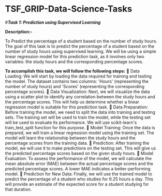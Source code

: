 # TSF_GRIP-Data-Science-Tasks

#*****Task 1: Prediction using Supervised Learning*****

**Description:-**

To Predict the percentage of a student based on the number of study hours.
The goal of this task is to predict the percentage of a student based on the number of study hours using supervised learning. We will be using a simple linear regression model for this prediction task, as it involves only two variables: the study hours and the corresponding percentage scores.

**To accomplish this task, we will follow the following steps:**
	Data Loading: We will start by loading the data required for training and testing the model. The dataset contains two columns: 'Hours' (representing the number of study hours) and 'Scores' (representing the corresponding percentage scores).
	Data Visualization: Next, we will visualize the data using a scatter plot to identify any correlation between the study hours and the percentage scores. This will help us determine whether a linear regression model is suitable for this prediction task.
	Data Preparation: Before training the model, we need to split the data into training and testing sets. The training set will be used to train the model, while the testing set will be used to evaluate its performance. We will use scikit-learn's train_test_split function for this purpose.
	Model Training: Once the data is prepared, we will train a linear regression model using the training set. The model will learn the relationship between the study hours and the percentage scores from the training data.
	Prediction: After training the model, we will use it to make predictions on the testing set. This will give us the predicted percentage scores based on the given study hours.
	Model Evaluation: To assess the performance of the model, we will calculate the mean absolute error (MAE) between the actual percentage scores and the predicted percentage scores. A lower MAE indicates a better-performing model.
	Prediction for New Data: Finally, we will use the trained model to predict the percentage of a student who studies for 9.25 hours a day. This will provide an estimate of the expected score for a student studying for that duration.
